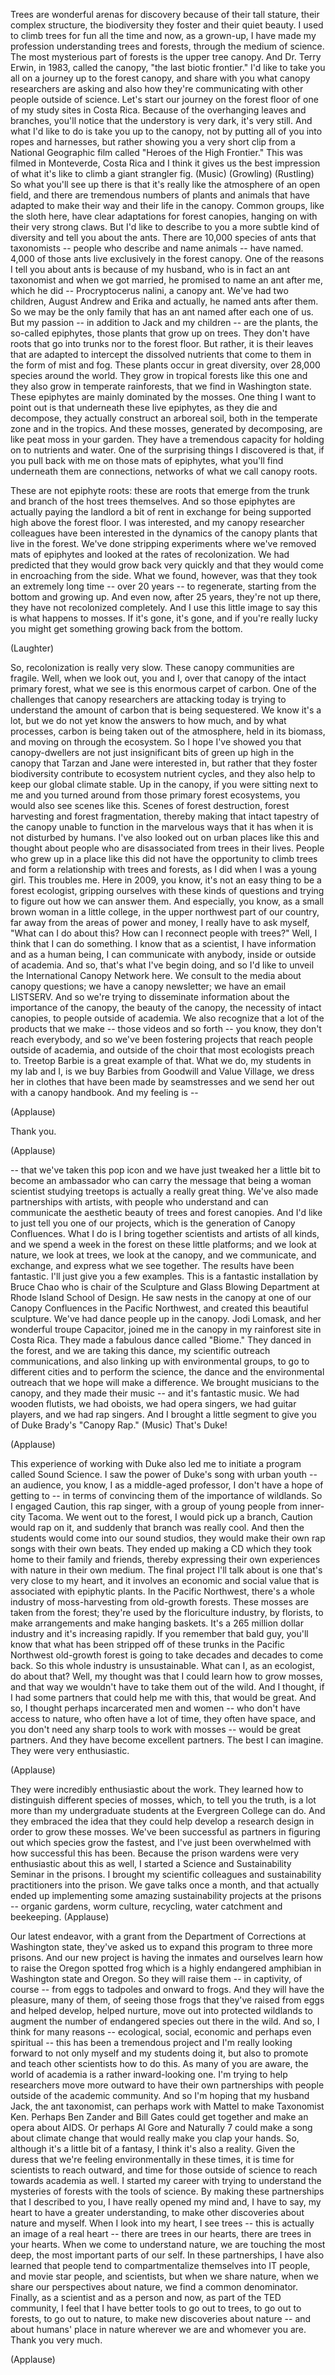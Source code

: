 
Trees are wonderful arenas for discovery
because of their tall stature, their complex structure,
the biodiversity they foster and their quiet beauty.
I used to climb trees for fun all the time
and now, as a grown-up, I have made my profession understanding trees
and forests, through the medium of science.
The most mysterious part of forests is the upper tree canopy.
And Dr. Terry Erwin, in 1983,
called the canopy, &quot;the last biotic frontier.&quot;
I&#39;d like to take you all on a journey up to the forest canopy,
and share with you what canopy researchers are asking
and also how they&#39;re communicating with other people outside of science.
Let&#39;s start our journey on the forest floor
of one of my study sites in Costa Rica.
Because of the overhanging leaves and branches,
you&#39;ll notice that the understory is very dark,
it&#39;s very still.
And what I&#39;d like to do is take you up to the canopy,
not by putting all of you into ropes and harnesses,
but rather showing you a very short clip
from a National Geographic film called &quot;Heroes of the High Frontier.&quot;
This was filmed in Monteverde, Costa Rica
and I think it gives us the best impression of what it&#39;s like
to climb a giant strangler fig.
(Music)
(Growling)
(Rustling)
So what you&#39;ll see up there is that it&#39;s really like the atmosphere of an open field,
and there are tremendous numbers of plants and animals that have adapted
to make their way and their life in the canopy.
Common groups, like the sloth here, have clear adaptations
for forest canopies, hanging on with their very strong claws.
But I&#39;d like to describe to you a more subtle kind of diversity
and tell you about the ants.
There are 10,000 species of ants that taxonomists --
people who describe and name animals -- have named.
4,000 of those ants live exclusively in the forest canopy.
One of the reasons I tell you about ants
is because of my husband, who is in fact an ant taxonomist
and when we got married, he promised to name an ant after me, which he did --
Procryptocerus nalini, a canopy ant.
We&#39;ve had two children, August Andrew and Erika
and actually, he named ants after them.
So we may be the only family that has an ant named after each one of us.
But my passion -- in addition to Jack and my children --
are the plants, the so-called epiphytes,
those plants that grow up on trees.
They don&#39;t have roots that go into trunks nor to the forest floor.
But rather, it is their leaves that are adapted
to intercept the dissolved nutrients that come to them in the form of mist and fog.
These plants occur in great diversity,
over 28,000 species around the world.
They grow in tropical forests like this one
and they also grow in temperate rainforests, that we find in Washington state.
These epiphytes are mainly dominated by the mosses.
One thing I want to point out is that underneath these live epiphytes,
as they die and decompose, they actually construct an arboreal soil,
both in the temperate zone and in the tropics.
And these mosses, generated by decomposing,
are like peat moss in your garden.
They have a tremendous capacity for holding on to nutrients and water.
One of the surprising things I discovered
is that, if you pull back with me on those mats of epiphytes,
what you&#39;ll find underneath them are connections, networks
of what we call canopy roots.

These are not epiphyte roots:
these are roots that emerge from the trunk and branch of the host trees themselves.
And so those epiphytes are actually paying the landlord a bit of rent
in exchange for being supported high above the forest floor.
I was interested, and my canopy researcher colleagues have been interested
in the dynamics of the canopy plants that live in the forest.
We&#39;ve done stripping experiments
where we&#39;ve removed mats of epiphytes
and looked at the rates of recolonization.
We had predicted that they would grow back very quickly
and that they would come in encroaching from the side.
What we found, however, was that they took an extremely long time --
over 20 years -- to regenerate,
starting from the bottom and growing up.
And even now, after 25 years,
they&#39;re not up there, they have not recolonized completely.
And I use this little image to say
this is what happens to mosses.
If it&#39;s gone, it&#39;s gone,
and if you&#39;re really lucky you might get something growing back from the bottom.

(Laughter)

So, recolonization is really very slow.
These canopy communities are fragile.
Well, when we look out, you and I, over that canopy
of the intact primary forest,
what we see is this enormous carpet of carbon.
One of the challenges that canopy researchers are attacking today
is trying to understand the amount of carbon that is being sequestered.
We know it&#39;s a lot,
but we do not yet know the answers to how much,
and by what processes, carbon is being taken out of the atmosphere,
held in its biomass, and moving on through the ecosystem.
So I hope I&#39;ve showed you that canopy-dwellers
are not just insignificant bits of green up high in the canopy
that Tarzan and Jane were interested in,
but rather that they foster biodiversity
contribute to ecosystem nutrient cycles,
and they also help to keep our global climate stable.
Up in the canopy, if you were sitting next to me
and you turned around from those primary forest ecosystems,
you would also see scenes like this.
Scenes of forest destruction, forest harvesting
and forest fragmentation,
thereby making that intact tapestry of the canopy
unable to function in the marvelous ways that it has
when it is not disturbed by humans.
I&#39;ve also looked out on urban places like this
and thought about people who are disassociated from trees in their lives.
People who grew up in a place like this
did not have the opportunity to climb trees and form a relationship with trees
and forests, as I did when I was a young girl.
This troubles me.
Here in 2009, you know, it&#39;s not an easy thing to be a forest ecologist,
gripping ourselves with these kinds of questions
and trying to figure out how we can answer them.
And especially, you know, as a small brown woman
in a little college, in the upper northwest part of our country,
far away from the areas of power and money,
I really have to ask myself, &quot;What can I do about this?
How can I reconnect people with trees?&quot;
Well, I think that I can do something.
I know that as a scientist, I have information
and as a human being, I can communicate with anybody,
inside or outside of academia.
And so, that&#39;s what I&#39;ve begin doing,
and so I&#39;d like to unveil the International Canopy Network here.
We consult to the media about canopy questions;
we have a canopy newsletter;
we have an email LISTSERV.
And so we&#39;re trying to disseminate information about the importance of the canopy,
the beauty of the canopy,
the necessity of intact canopies,
to people outside of academia.
We also recognize that a lot of the products that we make --
those videos and so forth --
you know, they don&#39;t reach everybody,
and so we&#39;ve been fostering projects that reach people outside of academia,
and outside of the choir that most ecologists preach to.
Treetop Barbie is a great example of that.
What we do, my students in my lab and I,
is we buy Barbies from Goodwill and Value Village,
we dress her in clothes that have been made by seamstresses
and we send her out with a canopy handbook.
And my feeling is --

(Applause)

Thank you.

(Applause)

-- that we&#39;ve taken this pop icon and we have just tweaked her a little bit
to become an ambassador who can carry the message
that being a woman scientist studying treetops is actually a really great thing.
We&#39;ve also made partnerships with artists,
with people who understand and can communicate the aesthetic beauty
of trees and forest canopies.
And I&#39;d like to just tell you one of our projects,
which is the generation of Canopy Confluences.
What I do is I bring together scientists and artists of all kinds,
and we spend a week in the forest on these little platforms;
and we look at nature, we look at trees, we look at the canopy,
and we communicate, and exchange, and express what we see together.
The results have been fantastic.
I&#39;ll just give you a few examples.
This is a fantastic installation by Bruce Chao
who is chair of the Sculpture and Glass Blowing Department
at Rhode Island School of Design.
He saw nests in the canopy at one of our Canopy Confluences
in the Pacific Northwest, and created this beautiful sculpture.
We&#39;ve had dance people up in the canopy.
Jodi Lomask, and her wonderful troupe Capacitor,
joined me in the canopy in my rainforest site in Costa Rica.
They made a fabulous dance called &quot;Biome.&quot;
They danced in the forest,
and we are taking this dance, my scientific outreach communications,
and also linking up with environmental groups,
to go to different cities and to perform
the science, the dance and the environmental outreach
that we hope will make a difference.
We brought musicians to the canopy,
and they made their music -- and it&#39;s fantastic music.
We had wooden flutists, we had oboists,
we had opera singers, we had guitar players,
and we had rap singers.
And I brought a little segment to give you
of Duke Brady&#39;s &quot;Canopy Rap.&quot;
(Music) That&#39;s Duke!

(Applause)

This experience of working with Duke
also led me to initiate a program called Sound Science.
I saw the power of Duke&#39;s song with urban youth --
an audience, you know, I as a middle-aged professor,
I don&#39;t have a hope of getting to --
in terms of convincing them of the importance of wildlands.
So I engaged Caution, this rap singer,
with a group of young people from inner-city Tacoma.
We went out to the forest, I would pick up a branch,
Caution would rap on it,
and suddenly that branch was really cool.
And then the students would come into our sound studios,
they would make their own rap songs with their own beats.
They ended up making a CD
which they took home to their family and friends,
thereby expressing their own experiences with nature
in their own medium.
The final project I&#39;ll talk about is one that&#39;s very close to my heart,
and it involves an economic and social value
that is associated with epiphytic plants.
In the Pacific Northwest,
there&#39;s a whole industry of moss-harvesting
from old-growth forests.
These mosses are taken from the forest;
they&#39;re used by the floriculture industry, by florists,
to make arrangements and make hanging baskets.
It&#39;s a 265 million dollar industry
and it&#39;s increasing rapidly.
If you remember that bald guy,
you&#39;ll know that what has been stripped off of these trunks
in the Pacific Northwest old-growth forest
is going to take decades and decades to come back.
So this whole industry is unsustainable.
What can I, as an ecologist, do about that?
Well, my thought was that I could learn how to grow mosses,
and that way we wouldn&#39;t have to take them out of the wild.
And I thought, if I had some partners that could help me with this,
that would be great.
And so, I thought perhaps incarcerated men and women --
who don&#39;t have access to nature,
who often have a lot of time, they often have space,
and you don&#39;t need any sharp tools to work with mosses --
would be great partners.
And they have become excellent partners.
The best I can imagine.
They were very enthusiastic.

(Applause)

They were incredibly enthusiastic about the work.
They learned how to distinguish different species of mosses,
which, to tell you the truth,
is a lot more than my undergraduate students at the Evergreen College can do.
And they embraced the idea that they could help develop a research design
in order to grow these mosses.
We&#39;ve been successful as partners
in figuring out which species grow the fastest,
and I&#39;ve just been overwhelmed with how successful this has been.
Because the prison wardens were very enthusiastic about this as well,
I started a Science and Sustainability Seminar in the prisons.
I brought my scientific colleagues and sustainability practitioners into the prison.
We gave talks once a month,
and that actually ended up implementing
some amazing sustainability projects at the prisons --
organic gardens, worm culture, recycling,
water catchment and beekeeping. 
(Applause)

Our latest endeavor,
with a grant
from the Department of Corrections at Washington state,
they&#39;ve asked us to expand this program to three more prisons.
And our new project is having the inmates and ourselves
learn how to raise the Oregon spotted frog
which is a highly endangered amphibian in Washington state and Oregon.
So they will raise them -- in captivity, of course --
from eggs to tadpoles and onward to frogs.
And they will have the pleasure, many of them,
of seeing those frogs that they&#39;ve raised from eggs and helped develop,
helped nurture, move out into protected wildlands
to augment the number of endangered species out there in the wild.
And so, I think for many reasons --
ecological, social, economic and perhaps even spiritual --
this has been a tremendous project
and I&#39;m really looking forward to
not only myself and my students doing it,
but also to promote and teach other scientists how to do this.
As many of you are aware, the world of academia is a rather inward-looking one.
I&#39;m trying to help researchers move more outward
to have their own partnerships
with people outside of the academic community.
And so I&#39;m hoping that my husband Jack, the ant taxonomist,
can perhaps work with Mattel to make Taxonomist Ken.
Perhaps Ben Zander and Bill Gates could get together
and make an opera about AIDS.
Or perhaps Al Gore and Naturally 7 could make a song about climate change
that would really make you clap your hands.
So, although it&#39;s a little bit of a fantasy, I think it&#39;s also a reality.
Given the duress that we&#39;re feeling environmentally in these times,
it is time for scientists to reach outward,
and time for those outside of science to reach towards academia as well.
I started my career with trying to understand the mysteries of forests
with the tools of science.
By making these partnerships that I described to you,
I have really opened my mind and, I have to say, my heart
to have a greater understanding,
to make other discoveries about nature and myself.
When I look into my heart, I see trees --
this is actually an image of a real heart --
there are trees in our hearts,
there are trees in your hearts.
When we come to understand nature,
we are touching the most deep, the most important parts of our self.
In these partnerships, I have also learned
that people tend to compartmentalize themselves
into IT people, and movie star people, and scientists,
but when we share nature,
when we share our perspectives about nature,
we find a common denominator.
Finally, as a scientist and as a person
and now, as part of the TED community,
I feel that I have better tools
to go out to trees, to go out to forests, to go out to nature,
to make new discoveries about nature --
and about humans&#39; place in nature
wherever we are and whomever you are.
Thank you very much.

(Applause)

